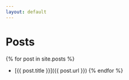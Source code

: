 ```yaml
---
layout: default
---
```


# Posts 

{% for post in site.posts %}
* [{{ post.title }}]({{ post.url }})
{% endfor %}
